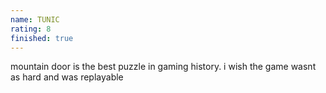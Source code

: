 ```yaml
---
name: TUNIC
rating: 8
finished: true
---
```


mountain door is the best puzzle in gaming history. i wish the game wasnt as hard and was replayable
